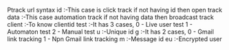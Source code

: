 
Ptrack url syntax
id	:-This case is click track if not having id then open track
data	:-This case automation track if not having data then broadcast track
client	:-To know clientid
test	:-It has 3 cases,
	  0 - Live user test
	  1 - Automaton test
	  2 - Manual test
u	:-Unique id
g	:-It has 2 cases,
	  0 - Gmail link tracking
	  1 - Npn Gmail link tracking
m	:-Message id
eu	:-Encrypted user
